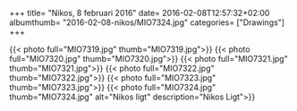 +++
title= "Nikos, 8 februari 2016"
date= 2016-02-08T12:57:32+02:00
albumthumb= "2016-02-08-nikos/MIO7324.jpg"
categories= ["Drawings"]
+++

{{< photo full="MIO7319.jpg" thumb="MIO7319.jpg">}}
{{< photo full="MIO7320.jpg" thumb="MIO7320.jpg">}}
{{< photo full="MIO7321.jpg" thumb="MIO7321.jpg">}}
{{< photo full="MIO7322.jpg" thumb="MIO7322.jpg">}}
{{< photo full="MIO7323.jpg" thumb="MIO7323.jpg">}}
{{< photo full="MIO7324.jpg" thumb="MIO7324.jpg" alt="Nikos ligt" description="Nikos Ligt">}}